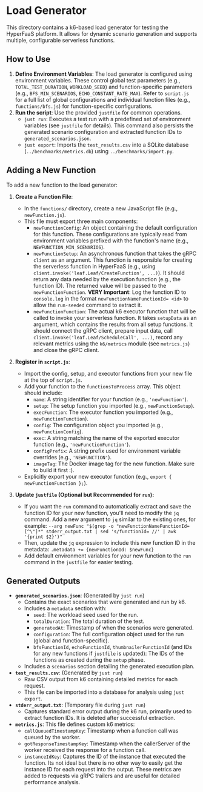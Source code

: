# Load Generator

This directory contains a k6-based load generator for testing the HyperFaaS platform. It allows for dynamic scenario generation and supports multiple, configurable serverless functions.

## How to Use

1.  **Define Environment Variables**: The load generator is configured using environment variables. These control global test parameters (e.g., `TOTAL_TEST_DURATION`, `WORKLOAD_SEED`) and function-specific parameters (e.g., `BFS_MIN_SCENARIOS`, `ECHO_CONSTANT_RATE_MAX`). Refer to `script.js` for a full list of global configurations and individual function files (e.g., `functions/bfs.js`) for function-specific configurations.
2.  **Run the script**: Use the provided `justfile` for common operations.
    *   `just run`: Executes a test run with a predefined set of environment variables (see `justfile` for details). This command also persists the generated scenario configuration and extracted function IDs to `generated_scenarios.json`.
    *   `just export`: Imports the `test_results.csv` into a SQLite database (`../benchmarks/metrics.db`) using `../benchmarks/import.py`.

## Adding a New Function

To add a new function to the load generator:

1.  **Create a Function File**:
    *   In the `functions/` directory, create a new JavaScript file (e.g., `newFunction.js`).
    *   This file must export three main components:
        *   `newFunctionConfig`: An object containing the default configuration for this function. These configurations are typically read from environment variables prefixed with the function's name (e.g., `NEWFUNCTION_MIN_SCENARIOS`).
        *   `newFunctionSetup`: An asynchronous function that takes the gRPC `client` as an argument. This function is responsible for creating the serverless function in HyperFaaS (e.g., using `client.invoke('leaf.Leaf/CreateFunction', ...)`). It should return any data needed by the execution function (e.g., the function ID). The returned value will be passed to the `newFunctionFunction`. **VERY Important**: Log the function ID to `console.log` in the format `newFunctionNameFunctionId= <id>` to allow the `run-seeded` command to extract it.
        *   `newFunctionFunction`: The actual k6 executor function that will be called to invoke your serverless function. It takes `setupData` as an argument, which contains the results from all setup functions. It should connect the gRPC client, prepare input data, call `client.invoke('leaf.Leaf/ScheduleCall', ...)`, record any relevant metrics using the `k6/metrics` module (see `metrics.js`) and close the gRPC client.

2.  **Register in `script.js`**:
    *   Import the config, setup, and executor functions from your new file at the top of `script.js`.
    *   Add your function to the `functionsToProcess` array. This object should include:
        *   `name`: A string identifier for your function (e.g., `'newFunction'`).
        *   `setup`: The setup function you imported (e.g., `newFunctionSetup`).
        *   `execFunction`: The executor function you imported (e.g., `newFunctionFunction`).
        *   `config`: The configuration object you imported (e.g., `newFunctionConfig`).
        *   `exec`: A string matching the name of the exported executor function (e.g., `'newFunctionFunction'`).
        *   `configPrefix`: A string prefix used for environment variable overrides (e.g., `'NEWFUNCTION'`).
        *   `imageTag`: The Docker image tag for the new function. Make sure to build it first :).
    *   Explicitly export your new executor function (e.g., `export { newFunctionFunction };`).

3.  **Update `justfile` (Optional but Recommended for `run`):**
    *   If you want the `run` command to automatically extract and save the function ID for your new function, you'll need to modify the `jq` command. Add a new argument to `jq` similar to the existing ones, for example:
        `--arg newFunc "$(grep -o "newFunctionNameFunctionId= [^\"]*" stderr_output.txt | sed 's/functionId= //' | awk '{print $2}')"`
    *   Then, update the `jq` expression to include this new function ID in the metadata:
        `.metadata += {newFunctionId: $newFunc}`
    *   Add default environment variables for your new function to the `run` command in the `justfile` for easier testing.

## Generated Outputs

*   **`generated_scenarios.json`**: (Generated by `just run`)
    *   Contains the exact scenarios that were generated and run by k6.
    *   Includes a `metadata` section with:
        *   `seed`: The workload seed used for the run.
        *   `totalDuration`: The total duration of the test.
        *   `generatedAt`: Timestamp of when the scenarios were generated.
        *   `configuration`: The full configuration object used for the run (global and function-specific).
        *   `bfsFunctionId`, `echoFunctionId`, `thumbnailerFunctionId` (and IDs for any new functions if `justfile` is updated): The IDs of the functions as created during the `setup` phase.
    *   Includes a `scenarios` section detailing the generated execution plan.
*   **`test_results.csv`**: (Generated by `just run`)
    *   Raw CSV output from k6 containing detailed metrics for each request.
    *   This file can be imported into a database for analysis using `just export`.
*   **`stderr_output.txt`**: (Temporary file during `just run`)
    *   Captures standard error output during the k6 run, primarily used to extract function IDs. It is deleted after successful extraction.
*   **`metrics.js`**: This file defines custom k6 metrics:
    *   `callQueuedTimestampKey`: Timestamp when a function call was queued by the worker.
    *   `gotResponseTimestampKey`: Timestamp when the callerServer of the worker received the response for a function call.
    *   `instanceIdKey`: Captures the ID of the instance that executed the function. Its not ideal but there is no other way to easily get the instance ID for each request into the output.
    These metrics are added to requests via gRPC trailers and are useful for detailed performance analysis.
